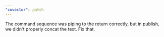 ```yaml
---
"covector": patch
---
```


The command sequence was piping to the return correctly, but in publish, we didn't properly concat the text. Fix that.
